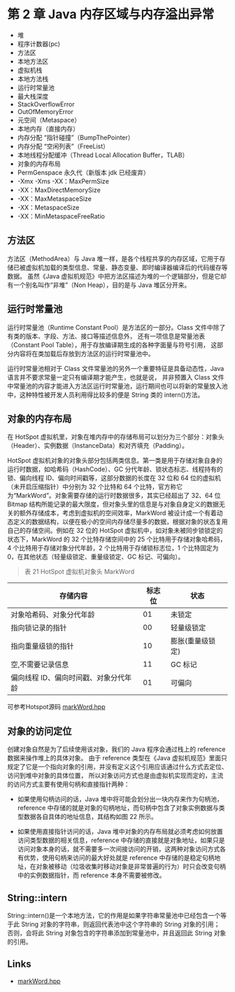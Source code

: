 # 第 2 章 Java 内存区域与内存溢出异常

- 堆
- 程序计数器(pc)
- 方法区
- 本地方法区
- 虚拟机栈
- 本地方法栈
- 运行时常量池
- 最大栈深度
- StackOverflowError
- OutOfMemoryError
- 元空间（Metaspace）
- 本地内存（直接内存）
- 内存分配 “指针碰撞”（BumpThePointer）
- 内存分配 “空闲列表”（FreeList）
- 本地线程分配缓冲（Thread Local Allocation Buffer，TLAB）
- 对象的内存布局
- PermGenspace 永久代（新版本 jdk 已经废弃）
- -Xmx -Xms -XX：MaxPermSize
- -XX：MaxDirectMemorySize
- -XX：MaxMetaspaceSize
- -XX：MetaspaceSize
- -XX：MinMetaspaceFreeRatio

## 方法区

方法区（MethodArea）与 Java 堆一样，是各个线程共享的内存区域，它用于存储已被虚拟机加载的类型信息、常量、静态变量、即时编译器编译后的代码缓存等数据。
虽然《Java 虚拟机规范》中把方法区描述为堆的一个逻辑部分，但是它却有一个别名叫作“非堆”（Non Heap），目的是与 Java 堆区分开来。

## 运行时常量池

运行时常量池（Runtime Constant Pool）是方法区的一部分。Class 文件中除了有类的版本、字段、方法、接口等描述信息外，
还有一项信息是常量池表（Constant Pool Table），用于存放编译期生成的各种字面量与符号引用，
这部分内容将在类加载后存放到方法区的运行时常量池中。

运行时常量池相对于 Class 文件常量池的另外一个重要特征是具备动态性，Java 语言并不要求常量一定只有编译期才能产生，也就是说，
并非预置入 Class 文件中常量池的内容才能进入方法区运行时常量池，运行期间也可以将新的常量放入池中，这种特性被开发人员利用得比较多的便是 String 类的 intern()方法。

## 对象的内存布局

在 HotSpot 虚拟机里，对象在堆内存中的存储布局可以划分为三个部分：对象头（Header）、实例数据（InstanceData）和对齐填充（Padding）。

HotSpot 虚拟机对象的对象头部分包括两类信息。第一类是用于存储对象自身的运行时数据，如哈希码（HashCode）、GC 分代年龄、锁状态标志、线程持有的锁、偏向线程 ID、偏向时间戳等，这部分数据的长度在 32 位和 64 位的虚拟机（未开启压缩指针）中分别为 32 个比特和 64 个比特，官方称它为“MarkWord”。对象需要存储的运行时数据很多，其实已经超出了 32、64 位 Bitmap 结构所能记录的最大限度，但对象头里的信息是与对象自身定义的数据无关的额外存储成本，考虑到虚拟机的空间效率，MarkWord 被设计成一个有着动态定义的数据结构，以便在极小的空间内存储尽量多的数据，根据对象的状态复用自己的存储空间。例如在 32 位的 HotSpot 虚拟机中，如对象未被同步锁锁定的状态下，MarkWord 的 32 个比特存储空间中的 25 个比特用于存储对象哈希码，4 个比特用于存储对象分代年龄，2 个比特用于存储锁标志位，1 个比特固定为 0，在其他状态（轻量级锁定、重量级锁定、GC 标记、可偏向）。

> 表 21 HotSpot 虚拟机对象头 MarkWord

| 存储内容                              | 标志位 | 状态             |
| ------------------------------------- | ------ | ---------------- |
| 对象哈希码、对象分代年龄              | 01     | 未锁定           |
| 指向锁记录的指针                      | 00     | 轻量级锁定       |
| 指向重量级锁的指针                    | 10     | 膨胀(重量级锁定) |
| 空,不需要记录信息                     | 11     | GC 标记          |
| 偏向线程 ID、偏向时间戳、对象分代年龄 | 01     | 可偏向           |


可参考Hotspot源码 [markWord.hpp](https://github.com/openjdk/jdk19/blob/master/src/hotspot/share/oops/markWord.hpp#L33)

## 对象的访问定位

创建对象自然是为了后续使用该对象，我们的 Java 程序会通过栈上的 reference 数据来操作堆上的具体对象。
由于 reference 类型在《Java 虚拟机规范》里面只规定了它是一个指向对象的引用，并没有定义这个引用应该通过什么方式去定位、访问到堆中对象的具体位置，
所以对象访问方式也是由虚拟机实现而定的，主流的访问方式主要有使用句柄和直接指针两种：

- 如果使用句柄访问的话，Java 堆中将可能会划分出一块内存来作为句柄池，reference 中存储的就是对象的句柄地址，而句柄中包含了对象实例数据与类型数据各自具体的地址信息，其结构如图 22 所示。

- 如果使用直接指针访问的话，Java 堆中对象的内存布局就必须考虑如何放置访问类型数据的相关信息，reference 中存储的直接就是对象地址，如果只是访问对象本身的话，就不需要多一次间接访问的开销，这两种对象访问方式各有优势，使用句柄来访问的最大好处就是 reference 中存储的是稳定句柄地址，在对象被移动（垃圾收集时移动对象是非常普遍的行为）时只会改变句柄中的实例数据指针，而 reference 本身不需要被修改。

## String::intern

String::intern()是一个本地方法，它的作用是如果字符串常量池中已经包含一个等于此 String 对象的字符串，则返回代表池中这个字符串的 String 对象的引用；
否则，会将此 String 对象包含的字符串添加到常量池中，并且返回此 String 对象的引用。


## Links

- [markWord.hpp](https://github.com/openjdk/jdk19/blob/master/src/hotspot/share/oops/markWord.hpp)